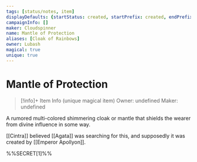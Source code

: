 ```yaml
---
tags: [status/notes, item]
displayDefaults: {startStatus: created, startPrefix: created, endPrefix: destroyed, endStatus: destroyed}
campaignInfo: []
maker: Cloudspinner
name: Mantle of Protection
aliases: [Cloak of Rainbows]
owner: Lubash
magical: true
unique: true
---
```

# Mantle of Protection
>[!info]+ Item Info
>(unique magical item)
> Owner: undefined
> Maker: undefined

A rumored multi-colored shimmering cloak or mantle that shields the wearer from divine influence in some way. 

[[Cintra]] believed [[Agata]] was searching for this, and supposedly it was created by [[Emperor Apollyon]]. 

%%SECRET[1]%%





